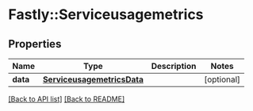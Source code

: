 # Fastly::Serviceusagemetrics

## Properties

| Name | Type | Description | Notes |
| ---- | ---- | ----------- | ----- |
| **data** | [**ServiceusagemetricsData**](ServiceusagemetricsData.md) |  | [optional] |

[[Back to API list]](../../README.md#endpoints) [[Back to README]](../../README.md)

